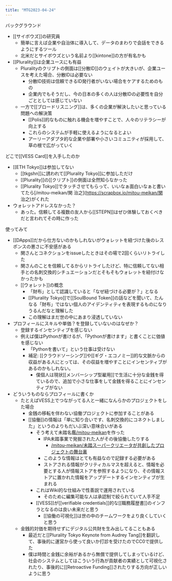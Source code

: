 ```yaml
---
title: "MTG2023-04-24"
---
```


バックグラウンド
- [[サイボウズ]]の研究員
    - 簡単に言えば企業や自治体に導入して、データのまわりで会話をできるようにするツール
    - 北米だとサイボウズという名前より[[kintone]]の方が有名かも
- [[Plurality]]は企業ユースにも有益
    - Pluralityのクリプトの側面は[[分散ID]]のウェイトが大きいが、企業ユースを考えた場合、分散IDは必要ない
        - 分散ID技術は信頼できるID発行者がいない場合をケアするためのもの
        - 企業内でもそうだし、今の日本の多くの人は分散IDの必要性を自分ごととしては感じていない
    - 一方で[[ブロードリスニング]]は、多くの企業が解決したいと思っている問題への解決策
        - [[Polis]]的なものに触れる機会を増やすことで、人々のリテラシーが向上する
        - これらのシステムが手軽に使えるようになるとよい
        - アーリーアダプタ的な企業や部署や小さいコミュニティが採用して、草の根で広がっていく

どこで[[VESS Card]]を入手したのか
- [[ETH Tokyo]]は参加してない
    - [[tkgshn]]に誘われて[[Plurality Tokyo]]に参加しただけ
    - [[Plurality]]の[[クリプト]]の側面は全然知らなかった
    - [[Plurality Tokyo]]でタッチさせてもらって、いいなぁ面白いなぁと書いてたら[/mitou-meikan/関 治之](https://scrapbox.io/mitou-meikan/関 治之)がくれた
- ウォレットアドレスなかった？
    - あった。信頼してる複数の友人から[[STEPN]]はぜひ体験しておくべきだと言われてその時に作った

使ってみて
- [[DApps]]だから仕方ないのかもしれないがウォレットを紐づけた後のレスポンスの悪さに不安感がある
    - 関さんとコネクションをissueしたときはその場で2回くらいリトライした
    - 関さんのことを信頼してるからリトライしたけど、特に信頼してない相手との名刺交換的シチュエーションだとそもそもウォレットを紐付けなかったかも
    - [[ウォレット]]の概念
        - 「財布」として認識していると「なぜ紐づける必要が？」となる
        - [[Plurality Tokyo]]で[[SoulBound Token]]の話などを聞いて、たんなる「財布」ではない個人のアイデンティティを表現するものになりうるんだなと理解した
        - この理解はまだ世の中にあまり浸透していない
- プロフィールにスキルや単価？を登録していないのはなぜか？
    - 登録するインセンティブを感じない
    - 例えば僕はPythonが書けるが、「Pythonが書けます」と書くことに価値を感じない
        - 「Pythonを書いて」という仕事は受けない
        - 補足: [[クラウドソーシング]]や[[ギグ・エコノミー]]的な文脈からの収益がある人にとっては、その収益を増やすことにインセンティブがあるのかもしれない。
            - 僕個人は現状[[メンバーシップ型雇用]]で生活に十分な金銭を得ているので、追加で小さな仕事をして金銭を得ることにインセンティブがない
- どういうものならプロフィールに書くか
    - たとえばVESS上でつながってる人と一緒になんらかのプロジェクトをした場合
        - 金銭の移転を伴わない協働プロジェクトに参加することがある
        - [[協働]]の情報は「単に知り合いです、名刺交換的にコネクトしました」というのよりもだいぶ深い意味合いがある
            - そう考えて未踏名鑑[/mitou-meikan](https://scrapbox.io/mitou-meikan)を作った
                - IPA未踏事業で発掘された人がその後協働したりする
                    - [/mitou-meikan/未踏スーパークリエータが共創したプロジェクトの舞台裏](https://scrapbox.io/mitou-meikan/未踏スーパークリエータが共創したプロジェクトの舞台裏)
                - このような情報はとても有益なので記録する必要がある
                - ストアされる情報がクリティカルマスを超えると、情報を必要とする人が情報ストアを参照するようになり、その情報ストアに置かれた情報をアップデートするインセンティブが生まれる
            - これはWiki的な仕組みで性善説で運用されている
                - そのために編集可能な人は承認制で絞られていて人手不足
            - [[VESS]]が[[verifiable credentials]]的な[[職務履歴書]]のインフラとなるのは良い未来だと思う
                - [[協働の可視化]]は世の中のチームワークをより良くしていくと思う
    - 金銭的対価を期待せずにデジタル公共財を生み出してることもある
        - 最近だと[[Plurality Tokyo Keynote from Audrey Tang]]を翻訳して、事後的に運営から使って良いか打診を受けたのでCC0で提供した
        - 僕は時間と金銭に余裕があるから無償で提供してしまっているけど、社会のシステムとしてはこういう行為が貢献者の実績として可視化されたり、事後的に[[Retroactive Funding]]されたりする方向が正しいように思う

